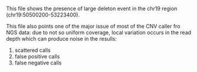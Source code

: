 This file shows the presence of large deleton event in the chr19 region (chr19:50500200-53223400).

This  file also points one of the major issue of most of the CNV caller fro NGS data: due to not so uniform coverage, local variation occurs in the read depth which can produce noise in the resulls:

1. scattered calls
2. false positive calls
3. false negative calls



 